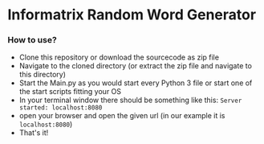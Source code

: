 Informatrix Random Word Generator
===

### How to use?
* Clone this repository or download the sourcecode as zip file
* Navigate to the cloned directory (or extract the zip file and navigate to this directory)
* Start the Main.py as you would start every Python 3 file or start one of the start scripts fitting your OS
* In your terminal window there should be something like this: `Server started: localhost:8080`
* open your browser and open the given url (in our example it is `localhost:8080`)
* That's it!
